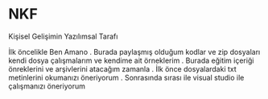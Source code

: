 # NKF
Kişisel Gelişimin Yazılımsal Tarafı 

İlk öncelikle Ben Amano . Burada paylaşmış olduğum kodlar ve zip dosyaları kendi dosya çalışmalarım ve kendime ait örneklerim . Burada eğitim içeriği önreklerini ve arşivlerini atacağım zamanla . İlk önce dosyalardaki txt metinlerini okumanızı öneriyorum . Sonrasında sırası ile visual studio ile çalışmanızı öneriyorum
